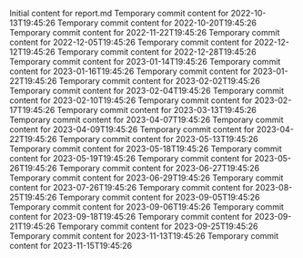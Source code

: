 Initial content for report.md
Temporary commit content for 2022-10-13T19:45:26
Temporary commit content for 2022-10-20T19:45:26
Temporary commit content for 2022-11-22T19:45:26
Temporary commit content for 2022-12-05T19:45:26
Temporary commit content for 2022-12-12T19:45:26
Temporary commit content for 2022-12-28T19:45:26
Temporary commit content for 2023-01-14T19:45:26
Temporary commit content for 2023-01-16T19:45:26
Temporary commit content for 2023-01-22T19:45:26
Temporary commit content for 2023-02-02T19:45:26
Temporary commit content for 2023-02-04T19:45:26
Temporary commit content for 2023-02-10T19:45:26
Temporary commit content for 2023-02-17T19:45:26
Temporary commit content for 2023-03-13T19:45:26
Temporary commit content for 2023-04-07T19:45:26
Temporary commit content for 2023-04-09T19:45:26
Temporary commit content for 2023-04-22T19:45:26
Temporary commit content for 2023-05-13T19:45:26
Temporary commit content for 2023-05-18T19:45:26
Temporary commit content for 2023-05-19T19:45:26
Temporary commit content for 2023-05-26T19:45:26
Temporary commit content for 2023-06-27T19:45:26
Temporary commit content for 2023-06-29T19:45:26
Temporary commit content for 2023-07-26T19:45:26
Temporary commit content for 2023-08-25T19:45:26
Temporary commit content for 2023-09-05T19:45:26
Temporary commit content for 2023-09-06T19:45:26
Temporary commit content for 2023-09-18T19:45:26
Temporary commit content for 2023-09-21T19:45:26
Temporary commit content for 2023-09-25T19:45:26
Temporary commit content for 2023-11-13T19:45:26
Temporary commit content for 2023-11-15T19:45:26
